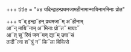 +++
title = "०४ यदिन्द्राहन्प्रथमजामहीनामान्मायिनाममिनाः प्रोत"

+++
य᳓द् इन्द्रा᳓हन् प्रथमजा᳓म् अ᳓हीनाम्  
आ᳓न् मायि᳓नाम् अ᳓मिनाः प्रो᳓त᳓ मायाः᳓  
आ᳓त् सू᳓रियं जन᳓यन् द्या᳓म् उषा᳓सं  
तादी᳓त्ना श᳓त्रुं न᳓ कि᳓ला विवित्से